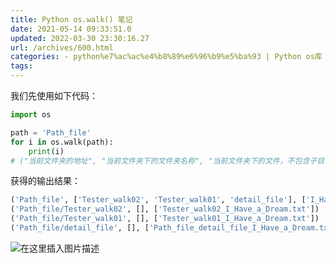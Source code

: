 ```yaml
---
title: Python os.walk() 笔记
date: 2021-05-14 09:33:51.0
updated: 2022-03-30 23:30:16.27
url: /archives/600.html
categories: - python%e7%ac%ac%e4%b8%89%e6%96%b9%e5%ba%93 | Python os库
tags: 
---
```




我们先使用如下代码：

```python
import os

path = 'Path_file'
for i in os.walk(path):
    print(i)
# ("当前文件夹的地址", "当前文件夹下的文件夹名称", "当前文件夹下的文件，不包含子目录文件")
```

获得的输出结果：

```python
('Path_file', ['Tester_walk02', 'Tester_walk01', 'detail_file'], ['I_Have_a_Dream.txt'])
('Path_file/Tester_walk02', [], ['Tester_walk02_I_Have_a_Dream.txt'])
('Path_file/Tester_walk01', [], ['Tester_walk01_I_Have_a_Dream.txt'])
('Path_file/detail_file', [], ['Path_file_detail_file_I_Have_a_Dream.txt'])
```

![在这里插入图片描述](https://img-blog.csdnimg.cn/20210514084108555.png?x-oss-process=image/watermark,type_ZmFuZ3poZW5naGVpdGk,shadow_10,text_aHR0cHM6Ly9ibG9nLmNzZG4ubmV0L3FxXzMzMjU0NzY2,size_16,color_FFFFFF,t_70)